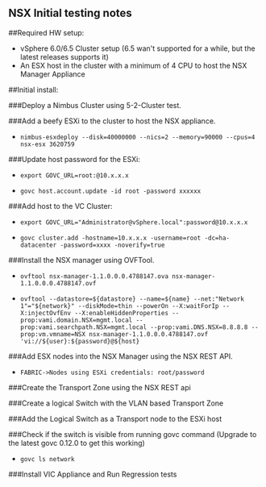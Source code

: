 ## NSX Initial testing notes

##Required HW setup:
- vSphere 6.0/6.5 Cluster setup (6.5 wan't supported for a while, but the latest releases supports it)
- An ESX host in the cluster with a minimum of 4 CPU to host the NSX Manager Appliance

##Initial install:

###Deploy a Nimbus Cluster using 5-2-Cluster test.

###Add a beefy ESXi to the cluster to host the NSX appliance.

- `nimbus-esxdeploy --disk=40000000 --nics=2 --memory=90000 --cpus=4 nsx-esx 3620759`

###Update host password for the ESXi:

- `export GOVC_URL=root:@10.x.x.x` 

- `govc host.account.update -id root -password xxxxxx` 

###Add host to the VC Cluster:

- `export GOVC_URL="Administrator@vSphere.local":password@10.x.x.x`

- `govc cluster.add -hostname=10.x.x.x -username=root -dc=ha-datacenter -password=xxxx -noverify=true`

###Install the NSX manager using OVFTool.

- `ovftool nsx-manager-1.1.0.0.0.4788147.ova nsx-manager-1.1.0.0.0.4788147.ovf`

- `ovftool --datastore=${datastore} --name=${name} --net:"Network 1"="${network}" --diskMode=thin --powerOn --X:waitForIp --X:injectOvfEnv --X:enableHiddenProperties --prop:vami.domain.NSX=mgmt.local --prop:vami.searchpath.NSX=mgmt.local --prop:vami.DNS.NSX=8.8.8.8 --prop:vm.vmname=NSX nsx-manager-1.1.0.0.0.4788147.ovf 'vi://${user}:${password}@${host}`

###Add ESX nodes into the NSX Manager using the NSX REST API. 

- `FABRIC->Nodes using ESXi credentials: root/password`

###Create the Transport Zone using the NSX REST api

###Create a logical Switch with the VLAN based Transport Zone

###Add the Logical Switch as a Transport node to the ESXi host

###Check if the switch is visible from running govc command (Upgrade to the latest govc 0.12.0 to get this working)
- `govc ls network`

###Install VIC Appliance and Run Regression tests

